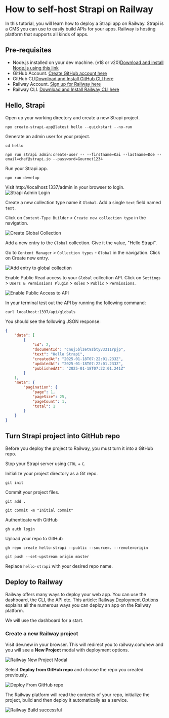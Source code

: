 # How to self-host Strapi on Railway

In this tutorial, you will learn how to deploy a Strapi app on Railway. Strapi is a CMS you can use to easily build APIs for your apps. Railway is hosting platform that supports all kinds of apps.

## Pre-requisites

- Node.js installed on your dev machine. (v18 or v20)[Download and install Node.js using this link](https://nodejs.org/en/download)
- GitHub Account. [Create GitHub account here](https://github.com/join)
- GitHub CLI[Download and Install GitHub CLI here](https://cli.github.com)
- Railway Account. [Sign up for Railway here](https://railway.com/login)
- Railway CLI. [Download and Install Railway CLI here](https://github.com/railwayapp/cli)

## Hello, Strapi

Open up your working directory and create a new Strapi project.
```shell
npx create-strapi-app@latest hello --quickstart --no-run
```

Generate an admin user for your project.
```shell
cd hello
```
```shell
npm run strapi admin:create-user -- --firstname=Kai --lastname=Doe --email=chef@strapi.io --password=Gourmet1234
```

Run your Strapi app.
```shell
npm run develop
```

Visit http://localhost:1337/admin in your browser to login.
![Strapi Admin Login](https://res.cloudinary.com/craigsims808/image/upload/v1737184283/strapi/strapi-railway/strapi-admin-login_mxcmfn.png)

Create a new collection type name it `Global`. Add a single `text` field named `text`.

Click on `Content-Type Builder` > `Create new collection type` in the navigation.

![Create Global Collection](https://res.cloudinary.com/craigsims808/image/upload/v1737184659/strapi/strapi-railway/create-global-collection_iuejqp.png)

Add a new entry to the `Global` collection. Give it the value, "Hello Strapi".

Go to  `Content Manager` > `Collection types` - `Global` in the navigation.
Click on Create new entry.

![Add entry to global collection](https://res.cloudinary.com/craigsims808/image/upload/v1737249089/strapi/strapi-railway/global-collection-entry_g9aq2a.png)

Enable Public Read access to your `Global` collection API. Click on `Settings` > `Users & Permissions Plugin` > `Roles` > `Public` > `Permissions`.

![Enable Public Access to API](https://res.cloudinary.com/craigsims808/image/upload/v1737249835/strapi/strapi-railway/enable-public-access-to-api_uq2tek.png)

In your terminal test out the API by running the following command:
```shell
curl localhost:1337/api/globals
```

You should see the following JSON response:
```json
{
    "data": [
        {
            "id": 2,
            "documentId": "cnuj5blzet9zbtyv3311rpjp",
            "text": "Hello Strapi",
            "createdAt": "2025-01-18T07:22:01.233Z",
            "updatedAt": "2025-01-18T07:22:01.233Z",
            "publishedAt": "2025-01-18T07:22:01.241Z"
        }
    ],
    "meta": {
        "pagination": {
            "page": 1,
            "pageSize": 25,
            "pageCount": 1,
            "total": 1
        }
    }
}
```

## Turn Strapi project into GitHub repo

Before you deploy the project to Railway, you must turn it into a GitHub repo.

Stop your Strapi server using `CTRL` + `C`. 

Initialize your project directory as a Git repo.
```shell
git init
```

Commit your project files.
```shell
git add .
```

```shell
git commit -m "Initial commit"
```

Authenticate with GitHub
```shell
gh auth login
```

Upload your repo to GitHub
```shell
gh repo create hello-strapi --public --source=. --remote=origin
```

```shell
git push --set-upstream origin master
```

Replace `hello-strapi` with your desired repo name.

## Deploy to Railway

Railway offers many ways to deploy your web app. You can use the dashboard, the CLI, the API etc. This article: [Railway Deployment Options](https://docs.railway.com/quick-start) explains all the numerous ways you can deploy an app on the Railway platform.

We will use the dashboard for a start.

### Create a new Railway project

Visit dev.new in your browser. This will redirect you to railway.com/new and you will see a **New Project** modal with deployment options.

![Railway New Project Modal](https://res.cloudinary.com/craigsims808/image/upload/v1735561144/freelance/falcon-feather/railway-create-new-project-dashboard_x3f2le.png)

Select **Deploy from GitHub repo** and choose the repo you created previously.

![Deploy From GitHub repo](https://res.cloudinary.com/craigsims808/image/upload/v1735561971/freelance/falcon-feather/deploy-from-github-repo_wv8yvf.png)

The Railway platform will read the contents of your repo, initialize the project, build and then deploy it automatically as a service.

![Railway Build successful](https://res.cloudinary.com/craigsims808/image/upload/v1735586216/freelance/falcon-feather/railway-initial-build_ibv604.png)
